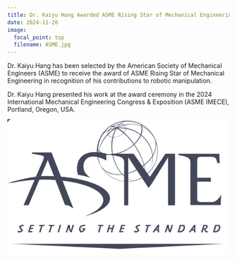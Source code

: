 ```yaml
---
title: Dr. Kaiyu Hang Awarded ASME Rising Star of Mechanical Engineering
date: 2024-11-20
image:
  focal_point: top
  filename: ASME.jpg
---
```


Dr. Kaiyu Hang has been selected by the American Society of Mechanical Engineers (ASME) to receive the award of ASME Rising Star of Mechanical Engineering in recognition of his contributions to robotic
manipulation. 

Dr. Kaiyu Hang presented his work at the award ceremony in the 2024 International Mechanical Engineering Congress & Exposition (ASME IMECE), Portland, Oregon, USA.

![ASME Logo](ASME.jpg "American Society of Mechanical Engineers (ASME)")